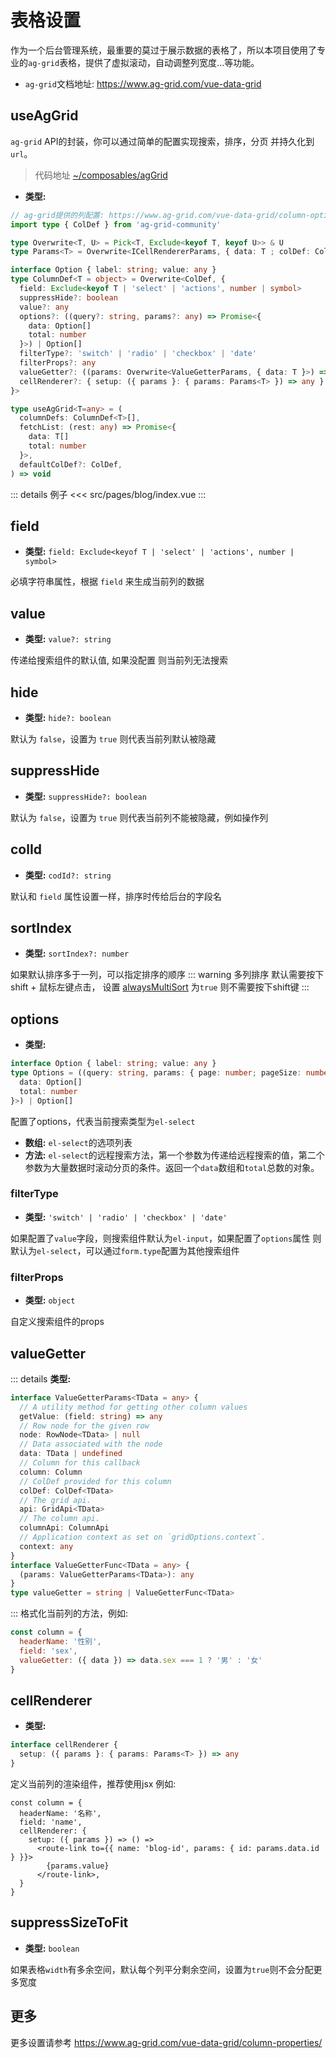 # 表格设置
作为一个后台管理系统，最重要的莫过于展示数据的表格了，所以本项目使用了专业的`ag-grid`表格，提供了虚拟滚动，自动调整列宽度...等功能。
- `ag-grid`文档地址: https://www.ag-grid.com/vue-data-grid

## useAgGrid
`ag-grid` API的封装，你可以通过简单的配置实现搜索，排序，分页 并持久化到 `url`。
> 代码地址 [~/composables/agGrid](https://github.com/zhiyuanzmj/vitesse-element-admin/blob/main/src/composables/agGrid.ts)
- **类型:**
``` ts
// ag-grid提供的列配置: https://www.ag-grid.com/vue-data-grid/column-options
import type { ColDef } from 'ag-grid-community'

type Overwrite<T, U> = Pick<T, Exclude<keyof T, keyof U>> & U
type Params<T> = Overwrite<ICellRendererParams, { data: T ; colDef: ColDef }>

interface Option { label: string; value: any }
type ColumnDef<T = object> = Overwrite<ColDef, {
  field: Exclude<keyof T | 'select' | 'actions', number | symbol>
  suppressHide?: boolean
  value?: any
  options?: ((query?: string, params?: any) => Promise<{
    data: Option[]
    total: number
  }>) | Option[]
  filterType?: 'switch' | 'radio' | 'checkbox' | 'date'
  filterProps?: any
  valueGetter?: ((params: Overwrite<ValueGetterParams, { data: T }>) => any) | string
  cellRenderer?: { setup: ({ params }: { params: Params<T> }) => any }
}>

type useAgGrid<T=any> = (
  columnDefs: ColumnDef<T>[],
  fetchList: (rest: any) => Promise<{
    data: T[]
    total: number
  }>,
  defaultColDef?: ColDef,
) => void
```

::: details 例子
<<< src/pages/blog/index.vue
:::

## field
- **类型:** `field: Exclude<keyof T | 'select' | 'actions', number | symbol>`

必填字符串属性，根据 `field` 来生成当前列的数据

## value
- **类型:** `value?: string`

传递给搜索组件的默认值, 如果没配置 则当前列无法搜索

## hide
- **类型:** `hide?: boolean`

默认为 `false`，设置为 `true` 则代表当前列默认被隐藏


## suppressHide
- **类型:** `suppressHide?: boolean`

默认为 `false`，设置为 `true` 则代表当前列不能被隐藏，例如操作列

## colId
- **类型:** `codId?: string`

默认和 `field` 属性设置一样，排序时传给后台的字段名

## sortIndex
- **类型:** `sortIndex?: number`

如果默认排序多于一列，可以指定排序的顺序
::: warning 多列排序
 默认需要按下shift + 鼠标左键点击，
设置 [alwaysMultiSort](https://www.ag-grid.com/vue-data-grid/grid-options/#reference-sort-alwaysMultiSort) 为`true` 则不需要按下shift键
:::

## options
- **类型:**
```ts
interface Option { label: string; value: any }
type Options = ((query: string, params: { page: number; pageSize: number }) => Promise<{
  data: Option[]
  total: number
}>) | Option[]
```
配置了options，代表当前搜索类型为`el-select`
- **数组:** `el-select`的选项列表 
- **方法:** `el-select`的远程搜索方法，第一个参数为传递给远程搜索的值，第二个参数为大量数据时滚动分页的条件。返回一个`data`数组和`total`总数的对象。

### filterType
- **类型:** `'switch' | 'radio' | 'checkbox' | 'date'`

如果配置了`value`字段，则搜索组件默认为`el-input`，如果配置了`options`属性 则默认为`el-select`，可以通过`form.type`配置为其他搜索组件

### filterProps
- **类型:** `object`

自定义搜索组件的props

## valueGetter
::: details **类型:**
```ts
interface ValueGetterParams<TData = any> {
  // A utility method for getting other column values
  getValue: (field: string) => any
  // Row node for the given row
  node: RowNode<TData> | null
  // Data associated with the node
  data: TData | undefined
  // Column for this callback
  column: Column
  // ColDef provided for this column
  colDef: ColDef<TData>
  // The grid api.
  api: GridApi<TData>
  // The column api.
  columnApi: ColumnApi
  // Application context as set on `gridOptions.context`.
  context: any
}
interface ValueGetterFunc<TData = any> {
  (params: ValueGetterParams<TData>): any
}
type valueGetter = string | ValueGetterFunc<TData>
```
:::
格式化当前列的方法，例如:
``` js
const column = {
  headerName: '性别',
  field: 'sex',
  valueGetter: ({ data }) => data.sex === 1 ? '男' : '女'
}
```

## cellRenderer
- **类型:**
``` ts
interface cellRenderer {
  setup: ({ params }: { params: Params<T> }) => any
}
```
定义当前列的渲染组件，推荐使用jsx 例如:
``` tsx
const column = {
  headerName: '名称',
  field: 'name',
  cellRenderer: {
    setup: ({ params }) => () =>
      <route-link to={{ name: 'blog-id', params: { id: params.data.id } }}>
        {params.value}
      </route-link>,
  }
}
```

## suppressSizeToFit
- **类型:** `boolean`

如果表格`width`有多余空间，默认每个列平分剩余空间，设置为`true`则不会分配更多宽度


## 更多
更多设置请参考 https://www.ag-grid.com/vue-data-grid/column-properties/

